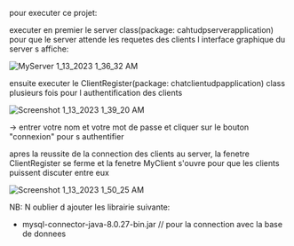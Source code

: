 pour executer ce projet:

executer en premier le server class(package: cahtudpserverapplication) pour que le server attende les requetes des clients
l interface graphique du server s affiche:

![MyServer 1_13_2023 1_36_32 AM](https://user-images.githubusercontent.com/104314459/212221113-5255be71-e29d-4311-b70b-b8c79163117d.png)

ensuite executer le ClientRegister(package: chatclientudpapplication) class plusieurs fois pour l authentification des clients

![Screenshot 1_13_2023 1_39_20 AM](https://user-images.githubusercontent.com/104314459/212221265-3a4fd82d-4c60-46e8-a08c-5e984d0f2fb0.png)

-> entrer votre nom et votre mot de passe et cliquer sur le bouton "connexion" pour s authentifier

apres la reussite de la connection des clients au server, la fenetre ClientRegister se ferme et la fenetre MyClient s'ouvre pour que les clients puissent discuter entre eux

![Screenshot 1_13_2023 1_50_25 AM](https://user-images.githubusercontent.com/104314459/212221365-1b175994-6bb6-4708-895c-246853bdbec7.png)



NB: N oublier d ajouter les librairie suivante:
- mysql-connector-java-8.0.27-bin.jar // pour la connection avec la base de donnees
